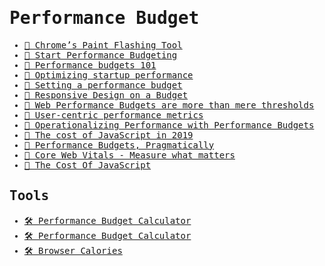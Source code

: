 <samp>

# Performance Budget

- [📝 Chrome’s Paint Flashing Tool](https://engineering.entelo.com/chromes-paint-flashing-tool-b5c880849635)
- [📝 Start Performance Budgeting](https://medium.com/@addyosmani/start-performance-budgeting-dabde04cf6a3)
- [📝 Performance budgets 101](https://web.dev/performance-budgets-101/)
- [📝 Optimizing startup performance](https://developer.mozilla.org/en-US/docs/Web/Performance/Optimizing_startup_performance)
- [📝 Setting a performance budget](https://timkadlec.com/2013/01/setting-a-performance-budget/)
- [📝 Responsive Design on a Budget](https://clearleft.com/posts/responsive-design-on-a-budget)
- [📝 Web Performance Budgets are more than mere thresholds](https://tobias.is/blogging/web-performance-budgets-as-currency/)
- [📝 User-centric performance metrics](https://web.dev/user-centric-performance-metrics/)
- [📝 Operationalizing Performance with Performance Budgets](https://rigor.com/blog/operationalizing-performance-budgets/)
- [📝 The cost of JavaScript in 2019](https://v8.dev/blog/cost-of-javascript-2019)
- [📝 Performance Budgets, Pragmatically](https://csswizardry.com/2020/01/performance-budgets-pragmatically)
- [🎥 Core Web Vitals - Measure what matters](https://www.youtube.com/watch?v=wGT9s6NW6hg&ab_channel=GoogleChromeDevelopers)
- [🎥 The Cost Of JavaScript](https://www.youtube.com/watch?v=63I-mEuSvGA)

## Tools

- [🛠 Performance Budget Calculator](https://www.performancebudget.io)
- [🛠 Performance Budget Calculator](https://perf-budget-calculator.firebaseapp.com)
- [🛠 Browser Calories](https://browserdiet.com/calories)

</samp>